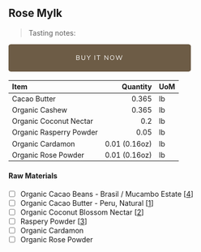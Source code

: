 ## Rose Mylk
> Tasting notes:

[![Buy Now](/assets/images/buy-now.png "Buy Now")](https://shop.osocra.com/collections/bars/products/21070415)

| Item | Quantity | UoM  |
| :---     | ---:    | :--- |
| Cacao Butter   | 0.365    | lb    |
| Organic Cashew     | 0.365      | lb      |
| Organic Coconut Nectar     | 0.2      | lb      |
| Organic Rasperry Powder     | 0.05      | lb      |
| Organic Cardamon     | 0.01 (0.16oz)      | lb      |
| Organic Rose Powder  | 0.01 (0.16oz)      | lb      |

#### Raw Materials
- [ ] Organic Cacao Beans - Brasil / Mucambo Estate [[4](/vendors)]
- [ ] Organic Cacao Butter - Peru, Natural [[1](/vendors)]
- [ ] Organic Coconut Blossom Nectar [[2](/vendors)]
- [ ] Raspery Powder [[3](/vendors)]
- [ ] Organic Cardamon 
- [ ] Organic Rose Powder
